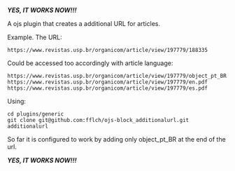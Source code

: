 ***YES, IT WORKS NOW!!!***

A ojs plugin that creates a additional URL for articles.

Example. The URL:

    https://www.revistas.usp.br/organicom/article/view/197779/188335

Could be accessed too accordingly with article language:

    https://www.revistas.usp.br/organicom/article/view/197779/object_pt_BR.pdf
    https://www.revistas.usp.br/organicom/article/view/197779/en.pdf
    https://www.revistas.usp.br/organicom/article/view/197779/es.pdf

Using:

    cd plugins/generic
    git clone git@github.com:fflch/ojs-block_additionalurl.git additionalurl


So far it is configured to work by adding only object_pt_BR at the end of the url.


***YES, IT WORKS NOW!!!***
